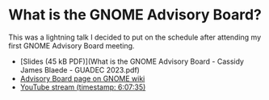 # What is the GNOME Advisory Board?

This was a lightning talk I decided to put on the schedule after attending my first GNOME Advisory Board meeting.

- [Slides (45 kB PDF)](What is the GNOME Advisory Board - Cassidy James Blaede - GUADEC 2023.pdf)
- [Advisory Board page on GNOME wiki](https://wiki.gnome.org/AdvisoryBoard)
- [YouTube stream (timestamp: 6:07:35)](https://www.youtube.com/watch?v=qaZuQO0bK-M&t=22055s)
